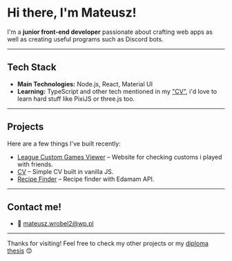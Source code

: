 # Hi there, I'm Mateusz!

I'm a **junior front-end developer** passionate about crafting web apps as well as creating useful programs such as Discord bots.

---

## Tech Stack

-  **Main Technologies:** Node.js, React, Material UI
-  **Learning:** TypeScript and other tech mentioned in my ["CV"](https://alternatykw.github.io), i'd love to learn hard stuff like PixiJS or three.js too.

---

## Projects

Here are a few things I've built recently:

-  [League Custom Games Viewer](https://nowa-fala.vercel.app) – Website for checking customs i played with friends.
-  [CV](https://alternatykw.github.io) – Simple CV built in vanilla JS.
-  [Recipe Finder](https://projekt-programowanie-aplikacji-internetowych.vercel.app) – Recipe finder with Edamam API.

---

## Contact me!

- 📧 mateusz.wrobel2@wp.pl

---

Thanks for visiting! Feel free to check my other projects or my [diploma thesis](https://www.overleaf.com/read/smdwgfhwryyv#a0e7a7) 😊

